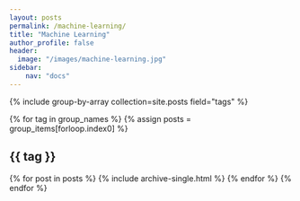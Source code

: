 ```yaml
---
layout: posts
permalink: /machine-learning/
title: "Machine Learning"
author_profile: false
header:
  image: "/images/machine-learning.jpg"
sidebar:
    nav: "docs"  
---
```



{% include group-by-array collection=site.posts field="tags" %}

{% for tag in group_names %}
  {% assign posts = group_items[forloop.index0] %}
  <h2 id="{{ tag | slugify }}" class="archive__subtitle">{{ tag }}</h2>
  {% for post in posts %}
    {% include archive-single.html %}
  {% endfor %}
{% endfor %}
